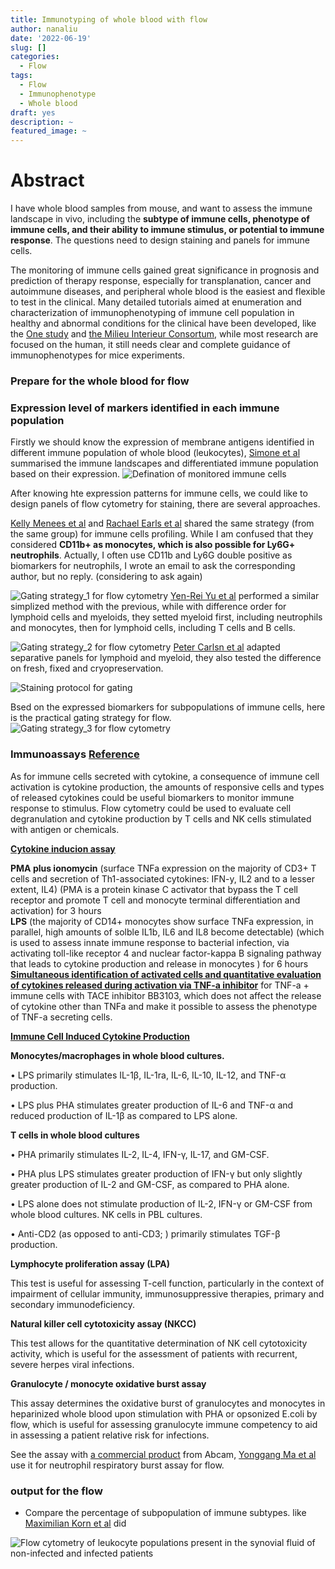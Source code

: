 ```yaml
---
title: Immunotyping of whole blood with flow
author: nanaliu
date: '2022-06-19'
slug: []
categories:
  - Flow
tags:
  - Flow
  - Immunophenotype
  - Whole blood
draft: yes
description: ~
featured_image: ~
---
```

# Abstract

I have whole blood samples from mouse, and want to assess the immune landscape in vivo, including the **subtype of immune cells, phenotype of immune cells, and their ability to immune stimulus, or potential to immune response**. The questions need to design staining and panels for immune cells.

The monitoring of immune cells gained great significance in prognosis and prediction of therapy response, especially for transplanation, cancer and autoimmune diseases, and peripheral whole blood is the easiest and flexible to test in the clinical. Many detailed tutorials aimed at enumeration and characterization of immunophenotyping of immune cell population in healthy and abnormal conditions for the clinical have been developed, like the [One study](https://pubmed.ncbi.nlm.nih.gov/24160259/) and [the Milieu Interieur Consortum](https://pubmed.ncbi.nlm.nih.gov/25572534/), while most research are focused on the human, it still needs clear and complete guidance of immunophenotypes for mice experiments. 

### Prepare for the whole blood for flow



### Expression level of markers identified in each immune population

Firstly we should know the expression of membrane antigens identified in different immune population of whole blood (leukocytes), [Simone et al](https://pubmed.ncbi.nlm.nih.gov/34709744/) summarised the immune landscapes and differentiated immune population based on their expression. 
![Defination of monitored immune cells](https://raw.githubusercontent.com/liunanaliu/NaLiu_blog/main/content/posts/2022-06-17-immunophenotyping-of-whole-blood-with-flow/figures/defination_monitored_immune_cells.png?token=GHSAT0AAAAAABU7LFPPOCS7ZMP6W4FUSTJYYVOZP4A)

After knowing hte expression patterns for immune cells, we could like to design panels of flow cytometry for staining, there are several approaches. 

[Kelly Menees et al](https://pubmed.ncbi.nlm.nih.gov/33419446/) and [Rachael Earls et al](https://pubmed.ncbi.nlm.nih.gov/31796095/) shared the same strategy (from the same group) for immune cells profiling. While I am confused that they considered **CD11b+ as monocytes, which is also possible for Ly6G+ neutrophils**. Actually, I often use CD11b and Ly6G double positive as biomarkers for neutrophils, I wrote an email to ask the corresponding author, but no reply. (considering to ask again)

![Gating strategy_1 for flow cytometry](https://raw.githubusercontent.com/liunanaliu/NaLiu_blog/main/content/posts/2022-06-17-immunophenotyping-of-whole-blood-with-flow/figures/gating_strategy_for_flow1.png?token=GHSAT0AAAAAABU7LFPOAZT5DEYLBE36I7VYYVOZQZA)
[Yen-Rei Yu et al](https://pubmed.ncbi.nlm.nih.gov/26938654/) performed a similar simplized method with the previous, while with difference order for lymphoid cells and myeloids, they setted myeloid first, including neutrophils and monocytes, then for lymphoid cells, including T cells and B cells.

![Gating strategy_2 for flow cytometry](https://raw.githubusercontent.com/liunanaliu/NaLiu_blog/main/content/posts/2022-06-17-immunophenotyping-of-whole-blood-with-flow/figures/gating_strategy_for_flow2.png?token=GHSAT0AAAAAABU7LFPPXKXRCV427KTCCAZSYVOZRYQ)
[Peter Carlsn et al](https://pubmed.ncbi.nlm.nih.gov/34261667/) adapted separative panels for lymphoid and myeloid, they also tested the difference on fresh, fixed and cryopreservation. 

![Staining protocol for gating](https://raw.githubusercontent.com/liunanaliu/NaLiu_blog/main/content/posts/2022-06-17-immunophenotyping-of-whole-blood-with-flow/figures/table_gating_immunophenotype.png?token=GHSAT0AAAAAABU7LFPPEJGVBSVVDJ7WXERAYVOZX4A)

Bsed on the expressed biomarkers for subpopulations of immune cells, here is the practical gating strategy for flow.
![Gating strategy_3 for flow cytometry](https://raw.githubusercontent.com/liunanaliu/NaLiu_blog/main/content/posts/2022-06-17-immunophenotyping-of-whole-blood-with-flow/figures/gating_strategy_for_flow3.jpeg?token=GHSAT0AAAAAABU7LFPOEFE7BFPFHDG2J6AIYVOZSPQ)

### Immunoassays [Reference](https://www.uclahealth.org/pathology/services-flow-cytometry)
As for immune cells secreted with cytokine, a consequence of immune cell activation is cytokine production, the amounts of responsive cells and types of released cytokines could be useful biomarkers to monitor immune response to stimulus. Flow cytometry could be used to evaluate cell degranulation and cytokine production by T cells and NK cells stimulated with antigen or chemicals.

[**Cytokine inducion assay**](https://pubmed.ncbi.nlm.nih.gov/24096457/)

**PMA plus ionomycin** (surface TNFa expression on the majority of CD3+ T cells and secretion of Th1-associated cytokines: IFN-y, IL2 and to a lesser extent, IL4) 
(PMA is a protein kinase C activator that bypass the T cell receptor and promote T cell and monocyte terminal differentiation and activation) for 3 hours  
**LPS** (the majority of CD14+ monocytes show surface TNFa expression, in parallel, high amounts of solble IL1b, IL6 and IL8 become detectable) 
(which is used to assess innate immune response to bacterial infection, via activating toll-like receptor 4 and nuclear factor-kappa B signaling pathway that leads to cytokine production and release in monocytes ) for 6 hours  
[**Simultaneous identification of activated cells and quantitative evaluation of cytokines released during activation via TNF-a inhibitor**](https://pubmed.ncbi.nlm.nih.gov/15311213/)
for TNF-a + immune cells with TACE inhibitor BB3103, which does not affect the release of cytokine other than TNFa and make it possible to assess the phenotype of TNF-a secreting cells.

[**Immune Cell Induced Cytokine Production**](https://biosci.mcdb.ucsb.edu/immunology/Methods/Concept-cytokine-production.htm)

**Monocytes/macrophages in whole blood cultures.**

•	LPS primarily stimulates IL-1β, IL-1ra, IL-6, IL-10, IL-12, and TNF-α production.

•	LPS plus PHA stimulates greater production of IL-6 and TNF-α and reduced production of IL-1β as compared to LPS alone.

**T cells in whole blood cultures**

•	PHA primarily stimulates IL-2, IL-4, IFN-γ, IL-17, and GM-CSF.

•	PHA plus LPS stimulates greater production of IFN-γ but only slightly greater production of IL-2 and GM-CSF, as compared to PHA alone.

•	LPS alone does not stimulate production of IL-2, IFN-γ or GM-CSF from whole blood cultures.
NK cells in PBL cultures.

•	Anti-CD2 (as opposed to anti-CD3; ) primarily stimulates TGF-β production.

**Lymphocyte proliferation assay (LPA)**

This test is useful for assessing T-cell function, particularly in the context of impairment of cellular immunity, immunosuppressive therapies, primary and secondary immunodeficiency.

**Natural killer cell cytotoxicity assay (NKCC)**

This test allows for the quantitative determination of NK cell cytotoxicity activity, which is useful for the assessment of patients with recurrent, severe herpes viral infections.

**Granulocyte / monocyte oxidative burst assay**

This assay determines the oxidative burst of granulocytes and monocytes in heparinized whole blood upon stimulation with PHA or opsonized E.coli by flow, which is useful for assessing granulocyte immune competency to aid in assessing a patient relative risk for infections.

See the assay with [a commercial product](https://www.abcam.com/respiratory-burst-assay-kit-neutrophilmonocyte-ab236210.html) from Abcam, [Yonggang Ma et al](https://pubmed.ncbi.nlm.nih.gov/33042165/) use it for neutrophil respiratory burst assay for flow.



### output for the flow

* Compare the percentage of subpopulation of immune subtypes. like [Maximilian Korn et al](https://pubmed.ncbi.nlm.nih.gov/32957521/) did

![Flow cytometry of leukocyte populations present in the synovial fluid of non-infected and infected patients](https://raw.githubusercontent.com/liunanaliu/NaLiu_blog/main/content/posts/2022-06-17-immunophenotyping-of-whole-blood-with-flow/figures/flow_leukocyte_population_compare_infection.jpeg?token=GHSAT0AAAAAABU7LFPOVJR27CGGPYBHW42MYVOZU7A)